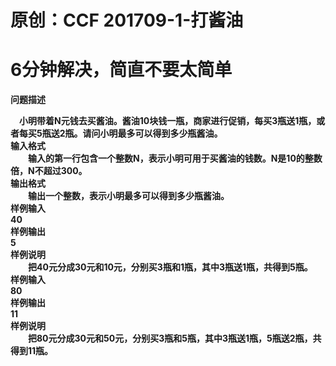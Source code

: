 # 原创：CCF 201709-1-打酱油

# 6分钟解决，简直不要太简单

**问题描述**

<strong>　小明带着N元钱去买酱油。酱油10块钱一瓶，商家进行促销，每买3瓶送1瓶，或者每买5瓶送2瓶。请问小明最多可以得到多少瓶酱油。<br/>
输入格式<br/>
　　输入的第一行包含一个整数N，表示小明可用于买酱油的钱数。N是10的整数倍，N不超过300。<br/>
输出格式<br/>
　　输出一个整数，表示小明最多可以得到多少瓶酱油。<br/>
样例输入<br/>
40<br/>
样例输出<br/>
5<br/>
样例说明<br/>
　　把40元分成30元和10元，分别买3瓶和1瓶，其中3瓶送1瓶，共得到5瓶。<br/>
样例输入<br/>
80<br/>
样例输出<br/>
11<br/>
样例说明<br/>
　　把80元分成30元和50元，分别买3瓶和5瓶，其中3瓶送1瓶，5瓶送2瓶，共得到11瓶。</strong>

 

 
